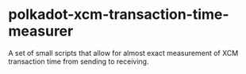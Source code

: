 # polkadot-xcm-transaction-time-measurer
A set of small scripts that allow for almost exact measurement of XCM transaction time from sending to receiving.
